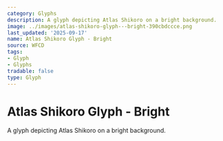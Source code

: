 ```yaml
---
category: Glyphs
description: A glyph depicting Atlas Shikoro on a bright background.
image: ../images/atlas-shikoro-glyph---bright-390cbdccce.png
last_updated: '2025-09-17'
name: Atlas Shikoro Glyph - Bright
source: WFCD
tags:
- Glyph
- Glyphs
tradable: false
type: Glyph
---
```


# Atlas Shikoro Glyph - Bright

A glyph depicting Atlas Shikoro on a bright background.

